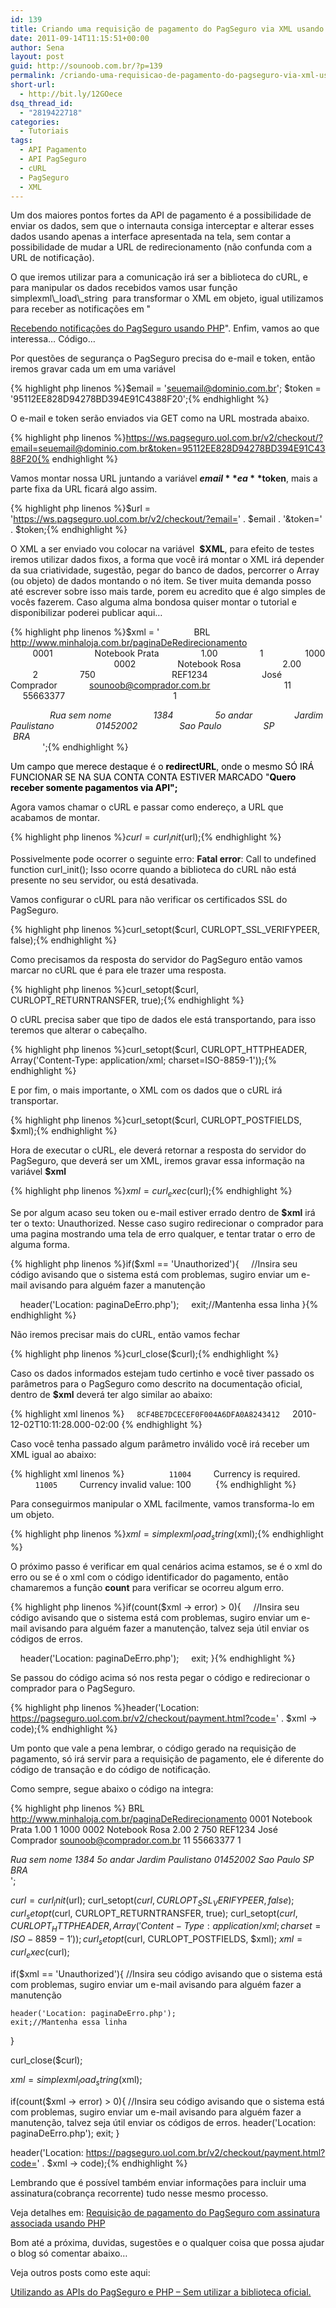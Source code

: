 ```yaml
---
id: 139
title: Criando uma requisição de pagamento do PagSeguro via XML usando PHP – Sem utilizar a biblioteca oficial
date: 2011-09-14T11:15:51+00:00
author: Sena
layout: post
guid: http://sounoob.com.br/?p=139
permalink: /criando-uma-requisicao-de-pagamento-do-pagseguro-via-xml-usando-php-sem-utilizar-a-biblioteca-oficial/
short-url:
  - http://bit.ly/12GOece
dsq_thread_id:
  - "2819422718"
categories:
  - Tutoriais
tags:
  - API Pagamento
  - API PagSeguro
  - cURL
  - PagSeguro
  - XML
---
```

Um dos maiores pontos fortes da API de pagamento é a possibilidade de enviar os dados, sem que o internauta consiga interceptar e alterar esses dados usando apenas a interface apresentada na tela, sem contar a possibilidade de mudar a URL de redirecionamento (não confunda com a URL de notificação).

<!--more-->O que iremos utilizar para a comunicação irá ser a biblioteca do cURL, e para manipular os dados recebidos vamos usar função simplexml\_load\_string  para transformar o XML em objeto, igual utilizamos para receber as notificações em "

[Recebendo notificações do PagSeguro usando PHP](./recebendo-notificacoes-do-pagseguro-usando-php-sem-utilizar-a-biblioteca-oficial/ "Recebendo notificações do PagSeguro usando PHP – Sem utilizar a biblioteca oficial")". Enfim, vamos ao que interessa&#8230; Código&#8230;
  
<a name="passo-a-passo"></a>
  
Por questões de segurança o PagSeguro precisa do e-mail e token, então iremos gravar cada um em uma variável

{% highlight php linenos %}$email = 'seuemail@dominio.com.br';
$token = '95112EE828D94278BD394E91C4388F20';{% endhighlight %} 

O e-mail e token serão enviados via GET como na URL mostrada abaixo.

{% highlight php linenos %}https://ws.pagseguro.uol.com.br/v2/checkout/?email=seuemail@dominio.com.br&token=95112EE828D94278BD394E91C4388F20{% endhighlight %} 

Vamos montar nossa URL juntando a variável **$email** e a **$token**, mais a parte fixa da URL ficará algo assim.

{% highlight php linenos %}$url = 'https://ws.pagseguro.uol.com.br/v2/checkout/?email=' . $email . '&token=' . $token;{% endhighlight %} 

O XML a ser enviado vou colocar na variável  **$XML**, para efeito de testes iremos utilizar dados fixos, a forma que você irá montar o XML irá depender da sua criatividade, sugestão, pegar do banco de dados, percorrer o Array (ou objeto) de dados montando o nó item. Se tiver muita demanda posso até escrever sobre isso mais tarde, porem eu acredito que é algo simples de vocês fazerem. Caso alguma alma bondosa quiser montar o tutorial e disponibilizar poderei publicar aqui&#8230;<del></del>

{% highlight php linenos %}$xml = '<?xml version="1.0" encoding="ISO-8859-1" standalone="yes"?>
    <checkout>
        <currency>BRL</currency>
        <redirectURL>http://www.minhaloja.com.br/paginaDeRedirecionamento</redirectURL>
        <items>
            <item>
                <id>0001</id>
                <description>Notebook Prata</description>
                <amount>1.00</amount>
                <quantity>1</quantity>
                <weight>1000</weight>
            </item>
            <item>
                <id>0002</id>
                <description>Notebook Rosa</description>
                <amount>2.00</amount>
                <quantity>2</quantity>
                <weight>750</weight>
            </item>
        </items>
        <reference>REF1234</reference>
        <sender>
            <name>José Comprador</name>
            <email>sounoob@comprador.com.br</email>
            <phone>
                <areaCode>11</areaCode>
                <number>55663377</number>
            </phone>
        </sender>
        <shipping>
            <type>1</type>
            <address>
                <street>Rua sem nome</street>
                <number>1384</number>
                <complement>5o andar</complement>
                <district>Jardim Paulistano</district>
                <postalCode>01452002</postalCode>
                <city>Sao Paulo</city>
                <state>SP</state>
                <country>BRA</country>
            </address>
        </shipping>
    </checkout>';{% endhighlight %} 

<span style="color: #000000;">Um campo que merece destaque é o <strong>redirectURL</strong>, onde o mesmo SÓ IRÁ FUNCIONAR SE NA SUA CONTA CONTA ESTIVER MARCADO "<strong><label for="onlyAcceptAPIPayments">Quero receber somente pagamentos via API";</label></strong></span>

Agora vamos chamar o cURL e passar como endereço, a URL que acabamos de montar.

{% highlight php linenos %}$curl = curl_init($url);{% endhighlight %} 

Possivelmente pode ocorrer o seguinte erro: **Fatal error**: Call to undefined function curl_init(); Isso ocorre quando a biblioteca do cURL não está presente no seu servidor, ou está desativada.

Vamos configurar o cURL para não verificar os certificados SSL do PagSeguro.

{% highlight php linenos %}curl_setopt($curl, CURLOPT_SSL_VERIFYPEER, false);{% endhighlight %} 

Como precisamos da resposta do servidor do PagSeguro então vamos marcar no cURL que é para ele trazer uma resposta.

{% highlight php linenos %}curl_setopt($curl, CURLOPT_RETURNTRANSFER, true);{% endhighlight %} 

O cURL precisa saber que tipo de dados ele está transportando, para isso teremos que alterar o cabeçalho.

{% highlight php linenos %}curl_setopt($curl, CURLOPT_HTTPHEADER, Array('Content-Type: application/xml; charset=ISO-8859-1'));{% endhighlight %} 

E por fim, o mais importante, o XML com os dados que o cURL irá transportar.

{% highlight php linenos %}curl_setopt($curl, CURLOPT_POSTFIELDS, $xml);{% endhighlight %} 

Hora de executar o cURL, ele deverá retornar a resposta do servidor do PagSeguro, que deverá ser um XML, iremos gravar essa informação na variável **$xml**

{% highlight php linenos %}$xml= curl_exec($curl);{% endhighlight %} 

Se por algum acaso seu token ou e-mail estiver errado dentro de **$xml** irá ter o texto: Unauthorized. Nesse caso sugiro redirecionar o comprador para uma pagina mostrando uma tela de erro qualquer, e tentar tratar o erro de alguma forma.

{% highlight php linenos %}if($xml == 'Unauthorized'){
    //Insira seu código avisando que o sistema está com problemas, sugiro enviar um e-mail avisando para alguém fazer a manutenção 

    header('Location: paginaDeErro.php');
    exit;//Mantenha essa linha
}{% endhighlight %} 

Não iremos precisar mais do cURL, então vamos fechar

{% highlight php linenos %}curl_close($curl);{% endhighlight %} 

Caso os dados informados estejam tudo certinho e você tiver passado os parâmetros para o PagSeguro como descrito na documentação oficial, dentro de **$xml** deverá ter algo similar ao abaixo:

{% highlight xml linenos %}<?xml version="1.0" encoding="ISO-8859-1"?>
<checkout>
    <code>8CF4BE7DCECEF0F004A6DFA0A8243412</code>
    <date>2010-12-02T10:11:28.000-02:00</date>
</checkout>{% endhighlight %} 

Caso você tenha passado algum parâmetro inválido você irá receber um XML igual ao abaixo:

{% highlight xml linenos %}<?xml version="1.0" encoding="UTF-8"?>  
<errors>  
    <error>
        <code>11004</code>
        <message>Currency is required.</message>  
    </error>
    <error>
        <code>11005</code>
        <message>Currency invalid value: 100</message>  
    </error>  
</errors>{% endhighlight %} 

Para conseguirmos manipular o XML facilmente, vamos transforma-lo em um objeto.

{% highlight php linenos %}$xml= simplexml_load_string($xml);{% endhighlight %} 

O próximo passo é verificar em qual cenários acima estamos, se é o xml do erro ou se é o xml com o código identificador do pagamento, então chamaremos a função **count** para verificar se ocorreu algum erro.

{% highlight php linenos %}if(count($xml -> error) > 0){
    //Insira seu código avisando que o sistema está com problemas, sugiro enviar um e-mail avisando para alguém fazer a manutenção, talvez seja útil enviar os códigos de erros.

    header('Location: paginaDeErro.php');
    exit;
}{% endhighlight %} 

Se passou do código acima só nos resta pegar o código e redirecionar o comprador para o PagSeguro.

{% highlight php linenos %}header('Location: https://pagseguro.uol.com.br/v2/checkout/payment.html?code=' . $xml -> code);{% endhighlight %} 

Um ponto que vale a pena lembrar, o código gerado na requisição de pagamento, só irá servir para a requisição de pagamento, ele é diferente do código de transação e do código de notificação.

Como sempre, segue abaixo o código na integra:

{% highlight php linenos %}<?php
$email = 'seuemail@seudominio.com.br';
$token = 'EEA7A261333147B3AF644102BF7EED07';
$url = 'https://ws.pagseguro.uol.com.br/v2/checkout/?email=' . $email . '&token=' . $token;
$xml = '<?xml version="1.0" encoding="ISO-8859-1" standalone="yes"?>
    <checkout>
        <currency>BRL</currency>
        <redirectURL>http://www.minhaloja.com.br/paginaDeRedirecionamento</redirectURL>
        <items>
            <item>
                <id>0001</id>
                <description>Notebook Prata</description>
                <amount>1.00</amount>
                <quantity>1</quantity>
                <weight>1000</weight>
            </item>
            <item>
                <id>0002</id>
                <description>Notebook Rosa</description>
                <amount>2.00</amount>
                <quantity>2</quantity>
                <weight>750</weight>
            </item>
        </items>
        <reference>REF1234</reference>
        <sender>
            <name>José Comprador</name>
            <email>sounoob@comprador.com.br</email>
            <phone>
                <areaCode>11</areaCode>
                <number>55663377</number>
            </phone>
        </sender>
        <shipping>
            <type>1</type>
            <address>
                <street>Rua sem nome</street>
                <number>1384</number>
                <complement>5o andar</complement>
                <district>Jardim Paulistano</district>
                <postalCode>01452002</postalCode>
                <city>Sao Paulo</city>
                <state>SP</state>
                <country>BRA</country>
            </address>
        </shipping>
    </checkout>';

$curl = curl_init($url);
curl_setopt($curl, CURLOPT_SSL_VERIFYPEER, false);
curl_setopt($curl, CURLOPT_RETURNTRANSFER, true);
curl_setopt($curl, CURLOPT_HTTPHEADER, Array('Content-Type: application/xml; charset=ISO-8859-1'));
curl_setopt($curl, CURLOPT_POSTFIELDS, $xml);
$xml= curl_exec($curl);

if($xml == 'Unauthorized'){
    //Insira seu código avisando que o sistema está com problemas, sugiro enviar um e-mail avisando para alguém fazer a manutenção 

    header('Location: paginaDeErro.php');
    exit;//Mantenha essa linha
}

curl_close($curl);

$xml= simplexml_load_string($xml);

if(count($xml -> error) > 0){
    //Insira seu código avisando que o sistema está com problemas, sugiro enviar um e-mail avisando para alguém fazer a manutenção, talvez seja útil enviar os códigos de erros.
    header('Location: paginaDeErro.php');
    exit;
}

header('Location: https://pagseguro.uol.com.br/v2/checkout/payment.html?code=' . $xml -> code);{% endhighlight %} 

Lembrando que é possível também enviar informações para incluir uma assinatura(cobrança recorrente) tudo nesse mesmo processo.

Veja detalhes em: <a title="Requisição de pagamento do PagSeguro com assinatura associada usando PHP" href="./requisicao-de-pagamento-do-pagseguro-com-assinatura-associada-usando-php/" target="_blank">Requisição de pagamento do PagSeguro com assinatura associada usando PHP</a>

Bom até a próxima, duvidas, sugestões e o qualquer coisa que possa ajudar o blog só comentar abaixo&#8230;

Veja outros posts como este aqui:
  
[Utilizando as APIs do PagSeguro e PHP – Sem utilizar a biblioteca oficial.](./utilizando-as-apis-do-pagseguro-e-php-sem-utilizar-a-biblioteca-oficial/ "Utilizando as APIs do PagSeguro e PHP – Sem utilizar a biblioteca oficial.")
